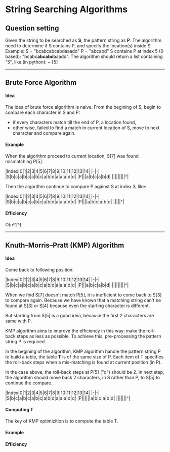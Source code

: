 # String Searching Algorithms

## Question setting
Given the string to be searched as **S**, the pattern string as **P**. The algorithm need to determine if S contains P, and specify the location(s) inside S.
Example:
S = "bcabcabcabdaaadd"
P = "abcabd"
S contains P at index 5 (0 based): "bcabc**abcabd**aaadd".
The algorithm should return a list containing "5", like (in python):
 ~ [5]
 
---
## Brute Force Algorithm
#### Idea
The idea of brute force algorithm is naive.
From the begining of S, begin to compare each character in S and P:
- if every characters match till the end of P, a location found,
- other wise, failed to find a match in current location of S, move to next character and compare again.

#### Example

When the algorithm proceed to current location, S[7] was found mismatching P[5].

|Index|0|1|2|3|4|5|6|7|8|9|10|11|12|13|14|
|-|-|
|S|b|c|a|b|c|a|b|c|a|b|d|a|a|a|d|d|
|P|||a|b|c|a|b|d|
|||||||||^|

Then the algorithm continue to compare P against S at index 3, like:

|Index|0|1|2|3|4|5|6|7|8|9|10|11|12|13|14|
|-|-|
|S|b|c|a|b|c|a|b|c|a|b|d|a|a|a|d|d|
|P||||a|b|c|a|b|d|
|||||^|

#### Efficiency
O(n^2^)

---
## Knuth–Morris–Pratt (KMP) Algorithm

#### Idea
Come back to following position:

|Index|0|1|2|3|4|5|6|7|8|9|10|11|12|13|14|
|-|-|
|S|b|c|a|b|c|a|b|c|a|b|d|a|a|a|d|d|
|P|||a|b|c|a|b|d|
|||||||||^|

When we find S[7] doesn't match P[5], it is inefficient to come back to S[3] to compare again. Because we have known that a matching string can't be found at S[3] or S[4] because even the starting character is different.

But starting from S[5] is a good idea, because the first 2 characters are same with P.

KMP algorithm aims to improve the efficiency in this way: make the roll-back steps as less as possible. To achieve this, pre-processing the pattern string P is required.

In the begining of the algorithm, KMP algorithm handle the pattern string P to build a table, the table **T** is of the same size of P. Each item of T specifies the roll-back steps when a mis-matching is found at current position (in P).

In the case above, the roll-back steps at P[5] ("d") should be 2. In next step, the algorithm should move back 2 characters, in S rather than P, to S[5] to continue the compare.

|Index|0|1|2|3|4|5|6|7|8|9|10|11|12|13|14|
|-|-|
|S|b|c|a|b|c|a|b|c|a|b|d|a|a|a|d|d|
|P||||||a|b|c|a|b|d|
|||||||^|

#### Computing T

The key of KMP optimizition is to compute the table T.

#### Example

#### Efficiency


